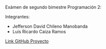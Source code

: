 Exámen de segundo bimestre Programación 2:

Integrantes:
- Jefferson David Chileno Manobanda
- Luis Ricardo Caiza Ramos

[Link GitHub Proyecto](https://github.com/JeffersonDaviid/Examen-Programacion-2)
